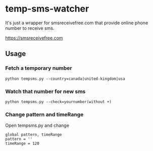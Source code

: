 # temp-sms-watcher

It's just a wrapper for smsreceivefree.com that provide online phone number to receive sms.

https://smsreceivefree.com

## Usage

### Fetch a temporary number
```
python tempsms.py --country=canada|united-kingdom|usa
```

### Watch that number for new sms
```
python tempsms.py --check=yournumber(without +)
```

### Change pattern and timeRange
Open tempsms.py and change
```
global pattern, timeRange
pattern = ''
timeRange = 120
```
